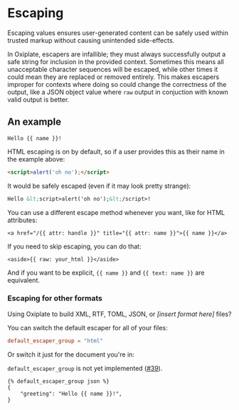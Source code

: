 # Escaping

Escaping values ensures user-generated content
can be safely used within trusted markup
without causing unintended side-effects.

In Oxiplate,
escapers are infallible;
they must always successfully output a safe string
for inclusion in the provided context.
Sometimes this means all unacceptable character sequences will be escaped,
while other times it could mean they are replaced or removed entirely.
This makes escapers improper for contexts
where doing so could change the correctness of the output,
like a JSON object value
where `raw` output in conjuction with known valid output is better.

## An example

```html.oxip
Hello {{ name }}!
```

HTML escaping is on by default, so if a user provides this as their name in the example above:

```html
<script>alert('oh no');</script>
```

It would be safely escaped (even if it may look pretty strange):

```html
Hello &lt;script>alert('oh no');&lt;/script>!
```

You can use a different escape method whenever you want, like for HTML attributes:

```html.oxip
<a href="/{{ attr: handle }}" title="{{ attr: name }}">{{ name }}</a>
```

If you need to skip escaping, you can do that:

```html.oxip
<aside>{{ raw: your_html }}</aside>
```

And if you want to be explicit, `{{ name }}` and `{{ text: name }}` are equivalent.

### Escaping for other formats

Using Oxiplate to build XML, RTF, TOML, JSON, or _[insert format here]_ files?

You can switch the default escaper for all of your files:

```toml:/oxiplate.toml
default_escaper_group = "html"
```

Or switch it just for the document you're in:

<div class="warning">

`default_escaper_group` is not yet implemented ([#39](https://github.com/0b10011/oxiplate/issues/39)).

</div>

```json.oxip
{% default_escaper_group json %}
{
    "greeting": "Hello {{ name }}!",
}
```
